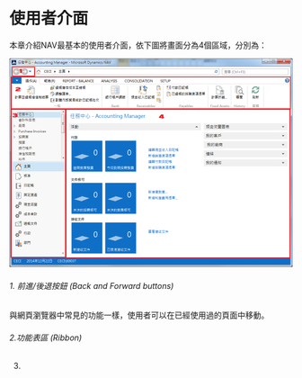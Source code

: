 # 使用者介面
本章介紹NAV最基本的使用者介面，依下圖將畫面分為4個區域，分別為：

![使用者介面](01_01_001.png)

###### 1. 前進/後退按鈕 (Back and Forward buttons)
與網頁瀏覽器中常見的功能一樣，使用者可以在已經使用過的頁面中移動。

###### 2.功能表區 (Ribbon)


3. 